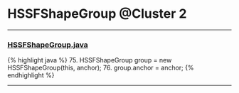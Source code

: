 # HSSFShapeGroup @Cluster 2

***

### [HSSFShapeGroup.java](https://searchcode.com/codesearch/view/15642300/)
{% highlight java %}
75. HSSFShapeGroup group = new HSSFShapeGroup(this, anchor);
76. group.anchor = anchor;
{% endhighlight %}

***

